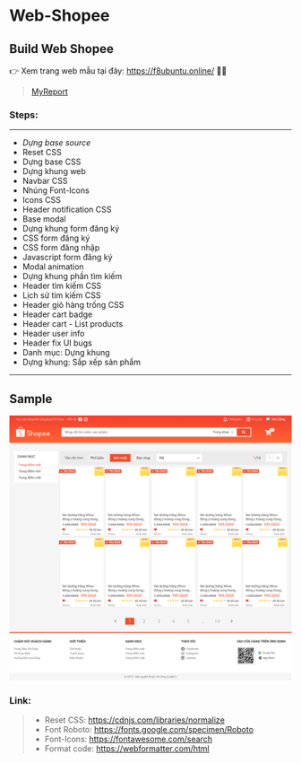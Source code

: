 # Web-Shopee
## Build Web Shopee
👉 Xem trang web mẫu tại đây: https://f8ubuntu.online/ 🎉🎉
> [MyReport](https://docs.google.com/document/d/17Dmw9fUJfpM4qIYk1pLFmWJRaSrR5O0e/edit#)

### Steps:
***
* _Dựng base source_
* Reset CSS
* Dựng base CSS
* Dựng khung web
* Navbar CSS
* Nhúng Font-Icons
* Icons CSS
* Header notification CSS
* Base modal
* Dựng khung form đăng ký
* CSS form đăng ký
* CSS form đăng nhập 
* Javascript form đăng ký
* Modal animation
* Dựng khung phần tìm kiếm
* Header tìm kiếm CSS
* Lịch sử tìm kiếm CSS
* Header giỏ hàng trống CSS
* Header cart badge
* Header cart - List products
* Header user info
* Header fix UI bugs
* Danh mục: Dựng khung
* Dựng khung: Sắp xếp sản phẩm
***
## Sample
![Sample](./assets/img/Sample.png)
### Link:
> * Reset CSS: https://cdnjs.com/libraries/normalize
> * Font Roboto: https://fonts.google.com/specimen/Roboto
> * Font-Icons: https://fontawesome.com/search
> * Format code: https://webformatter.com/html
